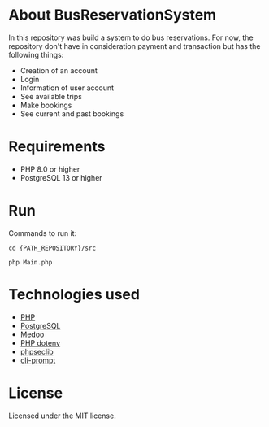 # About BusReservationSystem

In this repository was build a system to do bus reservations. For now, the repository don't have in consideration payment and transaction but has the following things:

- Creation of an account
- Login
- Information of user account
- See available trips
- Make bookings
- See current and past bookings


# Requirements

- PHP 8.0 or higher
- PostgreSQL 13 or higher


# Run

Commands to run it:

```
cd {PATH_REPOSITORY}/src
```

```
php Main.php
```


# Technologies used

- [PHP](https://www.php.net/manual/en/)
- [PostgreSQL](https://www.postgresql.org/docs/13/index.html)
- [Medoo](https://medoo.in/doc)
- [PHP dotenv](https://github.com/vlucas/phpdotenv)
- [phpseclib](https://phpseclib.com/docs/why)
- [cli-prompt](https://github.com/Seldaek/cli-prompt)


# License

Licensed under the MIT license.
